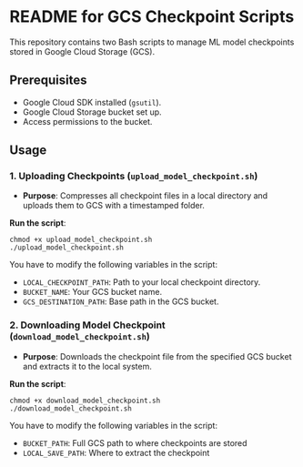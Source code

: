 # README for GCS Checkpoint Scripts

This repository contains two Bash scripts to manage ML model checkpoints stored in Google Cloud Storage (GCS).

## Prerequisites

- Google Cloud SDK installed (`gsutil`).
- Google Cloud Storage bucket set up.
- Access permissions to the bucket.

## Usage

### 1. **Uploading Checkpoints (`upload_model_checkpoint.sh`)**

- **Purpose**: Compresses all checkpoint files in a local directory and uploads them to GCS with a timestamped folder.
  
**Run the script**:
```
chmod +x upload_model_checkpoint.sh
./upload_model_checkpoint.sh
```

You have to modify the following variables in the script:

- `LOCAL_CHECKPOINT_PATH`: Path to your local checkpoint directory.
- `BUCKET_NAME`: Your GCS bucket name.
- `GCS_DESTINATION_PATH`: Base path in the GCS bucket.

### 2. **Downloading Model Checkpoint (`download_model_checkpoint.sh`)**

- **Purpose**: Downloads the checkpoint file from the specified GCS bucket and extracts it to the local system.

**Run the script**:
```
chmod +x download_model_checkpoint.sh
./download_model_checkpoint.sh
```
You have to modify the following variables in the script:

- `BUCKET_PATH`: Full GCS path to where checkpoints are stored
- `LOCAL_SAVE_PATH`: Where to extract the checkpoint

